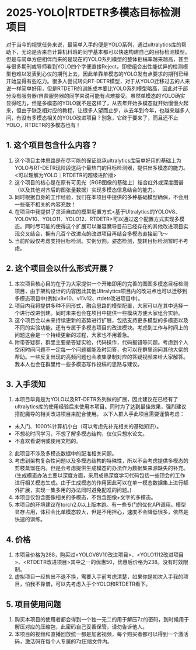 # 2025-YOLO|RTDETR多模态目标检测项目
对于当今的视觉任务来说，最简单入手的便是YOLO系列，通过ultralytics库的帮助下，无论是否来自计算机科班的同学基本都可以快速构建自己的目标检测模型。但是与简单方便相伴而来的是现在的YOLO系列模型的整体拒稿率越来越高，甚至与很多期刊或导师看到YOLO四个字便直接Reject，即使组合出性能优异的检测模型也难以发表到心仪的期刊上去，因此单靠单模态的YOLO发有点要求的期刊已经开始显得有些吃力。很多人尝试转向RT-DETR模型，对于从YOLO迁移过去的人来说一样简单好用，但是RTDETR的训练成本要比YOLO系列模型略高，因此对于部分没有服务器/自费服务器的同学来说可能有点难接受。虽然单模态的YOLO确实显得吃力，但是多模态的YOLO就不是这样了，从去年开始多模态就开始慢慢火起来，但由于缺乏相对应的教程，让很多人望而止步，从去年到今年，也越来越多人问，有没有多模态相关的YOLO改进项目？别急，它终于要来了，而且还不止YOLO，RTDETR的多模态也有！

## 1. 这个项目包含什么内容？

1. 这个项目主体思路是在尽可能的保证继承ultralytics库简单好用的基础上为YOLO与RT-DETR现阶段这两个最热门的目标检测器，提供出多模态的能力。<可以理解为YOLO｜RTDETR的超级进阶版>  
2. 这个项目的核心是在原有可见光（RGB图像的基础上）结合红外或深度图谱（以及其他对齐后的图张量数据）实现多模态信息结合的能力。  
3. 同时根据自身的工作经验，我们在本项目中提供的多种基础模型确保，不会用一些毫不相关的内容充数！  
4. 在项目中我提供了灵活自由的模型配置方式<基于Ultralytics的YOLOV8、YOLOV10、YOLO11、YOLO12、RTDETR>可以通过这个配置方式实现多模态。同时尽可能的使得这个扩展可以兼容魔导目前已经存在的其他改进项目实现交叉结合，拥有几百个改进点的改进项目再结合多模态直接起飞～  
5. 当前阶段仅考虑支持目标检测。实例分割，姿态检测，旋转目标检测暂时不考虑。

## 2. 这个项目会以什么形式开展？

1. 本次项目核心目的在于为大家提供一个开箱即用的完善的图图多模态目标检测项目，由于架构设计的内容因此其他Ultralytics项目内的改进点也可以迁移到多模态项目中(例如v8v10、v11v12、rtdetr改进项目中)。
2. 项目内我将提供多种不同形式，融合思路的模型配置，大家可以在其中选择一个进行改进创建。同时未来也会在项目中提供一些模块方便大家组合实验。
3. 这个项目会以未来持续更新的态势进行扩展，包括支持更多模型的多模态以及不同的实验功能，还有专属于多模态项目的改进模块。考虑到工作与时间上的问题这会是一个持续更新的过程，大家也不用着急。
4. 附带答疑群，群里主要是答疑实验，代码操作，代码报错等问题。考虑到个人空闲时间问题不一定每一个问题都能及时回答，也可以在群里询问其他大佬的帮助。一些反复出现的高频问题也会收集录制对应的答疑视频来给大家解答。我本人也会在群里给一些多模态写作投稿的思路与建议。

## 3. 入手须知

1.	本项目毕竟是为YOLO以及RT-DETR系列做的扩展，因此建议在已经有了ultralytics库的使用经验后来使用本项目。同时为了达到最佳效果，强烈建议搭配魔导的相关改进项目来配合使用。
以下人群入手此项目需要谨慎考虑：
- 未入门、1000%计算机小白（可以考虑先补充相关的基础知识）。
- 不想花时间学习，不想了解多模态结构，仅仅只想水论文。
- 不喜欢看说明或使用文档的。
2. 此项目不涉及多模态数据中的配准相关问题。
3. 考虑到架构复杂性问题以及多模态结构的特殊性，所以不会考虑提供多模态的剪枝蒸馏在内。但是会考虑提供生成模态的办法作为数据集来源缺失的补充。(生成模态办法主要以深度方面，采用成熟深度学习代码包括一些顶会的工作进行相关模态生成。由于生成模态的作用因此可以在单一模态数据集上进行额外扩展，实现一集多用的办法同时避免配准的问题。)
4. 本项目仅包含图像相关的多模态，不包含图像+文字的多模态。
5. 本项目的环境建议在torch2.0以上版本跑。有一些专门的优化API调用。模型显存占用，体积会比单模态较大，但是不用担心，速度不会降低很多，依然是快速的训练。

## 4. 价格

1. 本项目价格为288，购买过<YOLOV8V10改进项目>、<YOLO1112改进项目>、<RTDETR改进项目>其中之一的优惠50，优惠后价格为238。没有时效限制。
2. 虚拟项目一经售出不退不换，需要入手前考虑清楚，如果你是初次入手我的项目，怕我不靠谱，可以先考虑入手个YOLO和RTDETR看下。

## 5. 项目使用问题

1. 购买本项目的使用者都会得到一个独一无二的用于解压7z的密码，到时候用于解压对应的压缩包，此密码自己妥善保管，请勿告诉他人。
2. 本项目的视频和直播回放统一都是加密视频，每个购买者都可以得到一个激活码，激活码在每个人专属的7z压缩文件内。